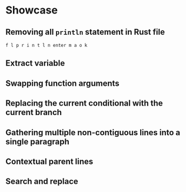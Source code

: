 # Showcase

## Removing all `println` statement in Rust file

```
f l p r i n t l n enter m a o k
```

## Extract variable

## Swapping function arguments

## Replacing the current conditional with the current branch

## Gathering multiple non-contiguous lines into a single paragraph

## Contextual parent lines

## Search and replace
